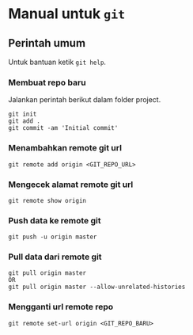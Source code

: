 # Manual untuk `git`

## Perintah umum
Untuk bantuan ketik `git help`.

### Membuat repo baru
Jalankan perintah berikut dalam folder project.
```
git init
git add .
git commit -am 'Initial commit'
```

### Menambahkan remote git url
```
git remote add origin <GIT_REPO_URL>
```

### Mengecek alamat remote git url
```
git remote show origin
```

### Push data ke remote git
```
git push -u origin master
```

### Pull data dari remote git
```
git pull origin master
OR
git pull origin master --allow-unrelated-histories
```

### Mengganti url remote repo
`git remote set-url origin <GIT_REPO_BARU>`